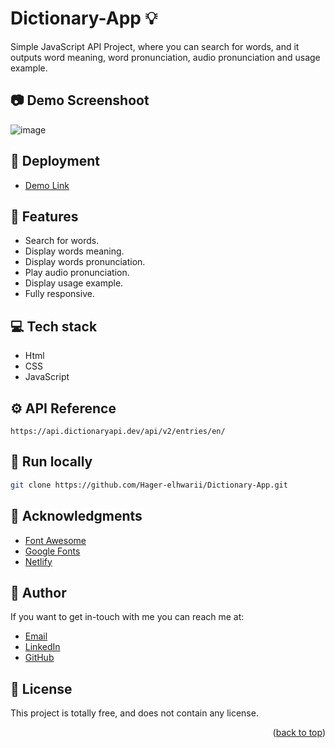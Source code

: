 # Dictionary-App 💡
<a name="readme-top"></a>

Simple JavaScript API Project, where you can search for words, and it outputs word meaning, word pronunciation, audio pronunciation and usage example.

## 📷  Demo Screenshoot
![image](https://github.com/Hager-elhwarii/Dictionary-App/assets/80959882/aa3a2d2b-019f-469d-894a-0b127e01198b)

## 🚀 Deployment
  - [Demo Link]( https://dictionary-app-dottie.netlify.app/)

## 📝 Features

-  Search for words.
-  Display words meaning.
-  Display words pronunciation.
-  Play audio pronunciation.
-  Display usage example.
-  Fully responsive.

## 💻 Tech stack
- Html
- CSS
- JavaScript

## ⚙️ API Reference

```http
https://api.dictionaryapi.dev/api/v2/entries/en/
```

##  🔐 Run locally 

```bash
git clone https://github.com/Hager-elhwarii/Dictionary-App.git
```

## 📌 Acknowledgments
- [Font Awesome](https://fontawesome.com/)
- [Google Fonts](http://hager.a.elhawary@gmail.com/)
- [Netlify](https://www.netlify.com/)

## 🦄   Author
If you want to get in-touch with me you can reach me at:
-  [Email](http://hager.a.elhawary@gmail.com/)
-  [LinkedIn](https://www.linkedin.com/in/hager-omar-elhawary/)
-  [GitHub](https://github.com/Hager-elhwarii)

## 📘 License
This project is totally free,  and does not contain any license.





<p align="right">(<a href="#readme-top">back to top</a>)</p>
